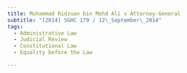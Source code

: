 ```yaml
---
title: Muhammad Ridzuan bin Mohd Ali v Attorney-General 
subtitle: "[2014] SGHC 179 / 12\_September\_2014"
tags:
  - Administrative Law
  - Judicial Review
  - Constitutional Law
  - Equality before the Law

---
```


